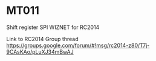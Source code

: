 # MT011
Shift register SPI WIZNET for RC2014

Link to RC2014 Group thread
https://groups.google.com/forum/#!msg/rc2014-z80/T7j-9CAsKAo/pLuXJ34mBwAJ
